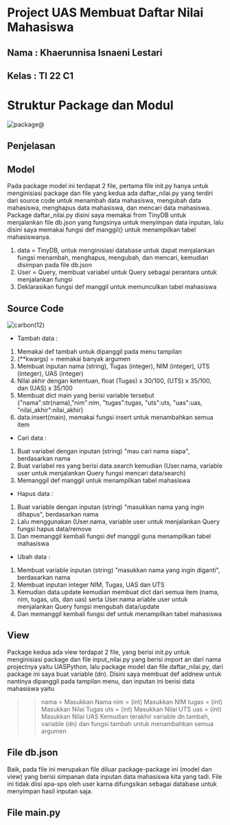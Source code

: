 # Project UAS Membuat Daftar Nilai Mahasiswa
## Nama : Khaerunnisa Isnaeni Lestari
## Kelas : TI 22 C1

# Struktur Package dan Modul
![package@](https://user-images.githubusercontent.com/115929351/212522309-b1702268-f9f4-4708-bf74-f23ce44e1aca.png)

## Penjelasan

## Model

Pada package model ini terdapat 2 file, pertama file init.py hanya untuk menginisiasi package dan file yang kedua ada daftar_nilai.py yang terdiri dari source code untuk menambah data mahasiswa, mengubah data mahasiswa, menghapus data mahasiswa, dan mencari data mahasiswa. Package daftar_nilai.py disini saya memakai from TinyDB untuk menjalankan file db.json yang fungsinya untuk menyimpan data inputan, lalu disini saya memakai fungsi def manggil() untuk menampilkan tabel mahasiswanya.
 
1. data = TinyDB, untuk menginisiasi database untuk dapat menjalankan fungsi menambah, menghapus, mengubah, dan mencari, kemudian disimpan pada file db.json
3. User = Query, membuat variabel untuk Query sebagai perantara untuk menjalankan fungsi
4. Deklarasikan fungsi def manggil untuk memunculkan tabel mahasiswa

## Source Code
![carbon(12)](https://user-images.githubusercontent.com/115929351/212523843-b9a93a1c-4461-4f8e-a0fe-4ccaf9e94cd6.png)

- Tambah data :
1. Memakai def tambah untuk dipanggil pada menu tampilan
2. (**kwargs) = memakai banyak argumen
3. Membuat inputan nama (string), Tugas (integer), NIM (integer), UTS (integer), UAS (integer)
4. Nilai akhir dengan ketentuan, float (Tugas) x 30/100, (UTS) x 35/100, dan (UAS) x 35/100
4. Membuat dict main yang berisi variable tersebut {"nama":str(nama),"nim":nim, "tugas":tugas, "uts":uts, "uas":uas, "nilai_akhir":nilai_akhir}
5. data.insert(main), memakai fungsi insert untuk menambahkan semua item

- Cari data :
1. Buat variabel dengan inputan (string) "mau cari nama siapa", berdasarkan nama
2. Buat variabel res yang berisi data.search kemudian (User.nama, variable user untuk menjalankan Query fungsi mencari data/search)
3. Memanggil def manggil untuk menampilkan tabel mahasiswa

- Hapus data :
1. Buat variable dengan inputan (string) "masukkan nama yang ingin dihapus", berdasarkan nama
2. Lalu menggunakan (User.nama, variable user untuk menjalankan Query fungsi hapus data/remove
3. Dan memanggil kembali fungsi def manggil guna menampilkan tabel mahasiswa

- Ubah data :
1. Membuat variable inputan (string) "masukkan nama yang ingin diganti", berdasarkan nama
2. Membuat inputan integer NIM, Tugas, UAS dan UTS
3. Kemudian data.update kemudian membuat dict dari semua item (nama, nim, tugas, uts, dan uas) serta User.nama ariable user untuk menjalankan Query fungsi mengubah data/update
4. Dan memanggil kembali fungsi def untuk menampilkan tabel mahasiswa

## View

Package kedua ada view terdapat 2 file, yang berisi init.py untuk menginisiasi package dan file input_nilai.py yang berisi import an dari nama projectnya yaitu UASPython, lalu package model dan file daftar_nilai.py, dari package ini saya buat variable (dn). Disini saya membuat def addnew untuk nantinya dipanggil pada tampilan menu, dan inputan ini berisi data mahasiswa yaitu
>> nama   = Masukkan Nama
>> nim    = (int) Masukkan NIM
>> tugas  = (int) Masukkan Nilai Tugas
>> uts    = (int) Masukkan Nilai UTS
>> uas    = (int) Masukkan Nilai UAS
Kemudian terakhir variable dn.tambah, variable (dn) dan fungsi tambah untuk menambahkan semua argumen

## File db.json

Baik, pada file ini merupakan file diluar package-package ini (model dan view) yang berisi simpanan data inputan data mahasiswa kita yang tadi. File ini tidak diisi apa-sps oleh user karna difungsikan sebagai database untuk menyimpan hasil inputan saja.

## File main.py
